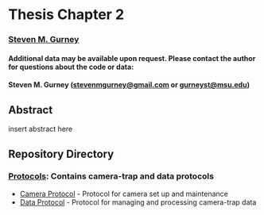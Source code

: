 # Thesis Chapter 2

### [Steven M. Gurney](https://linktr.ee/gurneyst)

#### Additional data may be available upon request. Please contact the author for questions about the code or data: 
#### Steven M. Gurney (stevenmgurney@gmail.com or gurneyst@msu.edu)

## Abstract

insert abstract here

## Repository Directory

### [Protocols](./Protocols): Contains camera-trap and data protocols
*  [Camera Protocol](./Protocols/Protocol_Cameras.pdf) - Protocol for camera set up and maintenance
*  [Data Protocol](./Protocols/Protocol_Data.pdf) - Protocol for managing and processing camera-trap data
